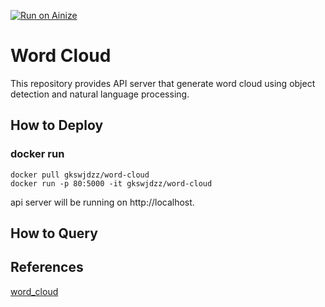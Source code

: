 [![Run on Ainize](https://ainize.ai/static/images/run_on_ainize_button.svg)](http://word-cloud.gkswjdzz.endpoint.ainize.ai/)

# Word Cloud

This repository provides API server that generate word cloud using object detection and natural language processing.

## How to Deploy

### docker run

```
docker pull gkswjdzz/word-cloud
docker run -p 80:5000 -it gkswjdzz/word-cloud
```

api server will be running on http://localhost.

## How to Query
<!--

<img src="/images/image1-1.png" width="700" />

First, select language that you are trying to use. Actually, this is pretrained UD NLP models from stanfordnlp. 

then, select the text file that will be words of cloud.

finally, select the image file that will be shape of cloud.

<img src="/images/image3.png" width="700" />

Wait a few seconds, the results come back.
<!--
### On Local
```
curl -X POST "http://localhost/image-color" -H "accept: image/*" -H "Content-Type: multipart/form-data" -d "model_treebank={languages_treebank} sentences={sentences}"
```

You can see the detail of models for human languages from [here](https://stanfordnlp.github.io/stanfordnlp/models.html).
-->
## References

[word_cloud](https://github.com/amueller/word_cloud)